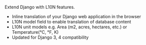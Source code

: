 Extend Django with L10N features.

- Inline translation of your Django web application in the browser
- L10N model field to enable translation of database content
- L10N unit models e.g. Area  (m2, acres, hectares, etc.) or Temperature(°C, °F, K)
- Updated for Django 3, 4 compatibility
